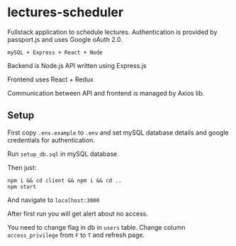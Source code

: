 # lectures-scheduler

Fullstack application to schedule lectures. Authentication is provided by passport.js and uses Google oAuth 2.0.

`mySQL + Express + React + Node`

Backend is Node.js API written using Express.js

Frontend uses React + Redux

Communication between API and frontend is managed by Axios lib.

## Setup

First copy `.env.example` to `.env` and set mySQL database details and google credentials for authentication.

Run `setup_db.sql` in mySQL database.

Then just:

```
npm i && cd client && npm i && cd ..
npm start
```

And navigate to `localhost:3000`

After first run you will get alert about no access.

You need to change flag in db in `users` table. Change column `access_privilege` from `F` to `T` and refresh page.
